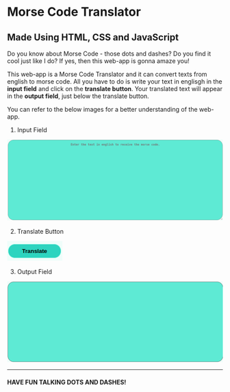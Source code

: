 # Morse Code Translator

## Made Using HTML, CSS and JavaScript

Do you know about Morse Code - those dots and dashes? Do you find it cool just like I do? If yes, then this web-app is gonna amaze you!

This web-app is a Morse Code Translator and it can convert texts from english to morse code. All you have to do is write your text in englisgh in the **input field** and click on the **translate button**. Your translated text will appear in the **output field**, just below the translate button.

You can refer to the below images for a better understanding of the web-app.

1. Input Field

![input field](images/input.png)

2. Translate Button

![translate button](images/translateButton.png)

3. Output Field 

![output field](images/output.png)

***
#### HAVE FUN TALKING DOTS AND DASHES!
